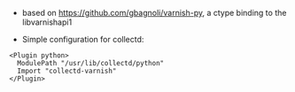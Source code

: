 * based on https://github.com/gbagnoli/varnish-py, a ctype binding to the libvarnishapi1

* Simple configuration for collectd:

```
<Plugin python>
  ModulePath "/usr/lib/collectd/python"
  Import "collectd-varnish"
</Plugin>
```
